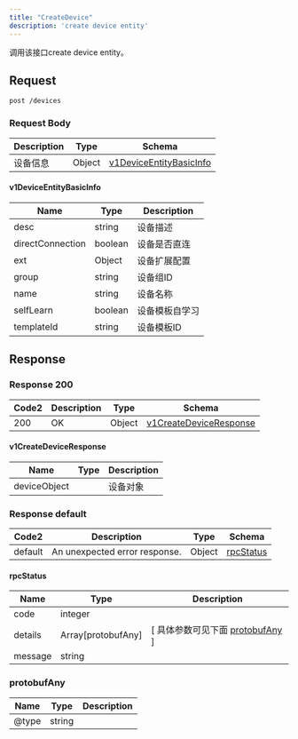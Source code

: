 ```yaml
---
title: "CreateDevice"
description: 'create device entity'
---
```



调用该接口create device entity。



## Request


```
post /devices
```







### Request Body


 
| Description | Type | Schema |
| ----------- | ------ | ------ |
| 设备信息 | Object | [v1DeviceEntityBasicInfo](#v1DeviceEntityBasicInfo) |

#### v1DeviceEntityBasicInfo

| Name | Type | Description | 
| ---- | ---- | ----------- |     
| desc | string | 设备描述 |      
| directConnection | boolean | 设备是否直连 |     
| ext | Object | 设备扩展配置   |      
| group | string | 设备组ID |      
| name | string | 设备名称 |      
| selfLearn | boolean | 设备模板自学习 |      
| templateId | string | 设备模板ID |   


  
     
   
     
   
    
          
     
   
     
   
     
   
     
   
     
 
 





## Response



### Response  200

 
| Code2 | Description | Type | Schema |
| ---- | ----------- | ------ | ------ |
| 200 | OK | Object | [v1CreateDeviceResponse](#v1CreateDeviceResponse) |

#### v1CreateDeviceResponse

| Name | Type | Description | 
| ---- | ---- | ----------- |     
| deviceObject |  | 设备对象 |   


  
     
 
 


 


### Response  default

 
| Code2 | Description | Type | Schema |
| ---- | ----------- | ------ | ------ |
| default | An unexpected error response. | Object | [rpcStatus](#rpcStatus) |

#### rpcStatus

| Name | Type | Description | 
| ---- | ---- | ----------- |     
| code | integer |  |          
| details | Array[protobufAny] |  [ 具体参数可见下面 [protobufAny](#protobufAny) ] |       
| message | string |  |   


  
     
   
       
         
### protobufAny
| Name | Type | Description | 
| ---- | ---- | ----------- |     
| @type | string |  |   


  
     
 
 


          
     
   
     
 
 


 


